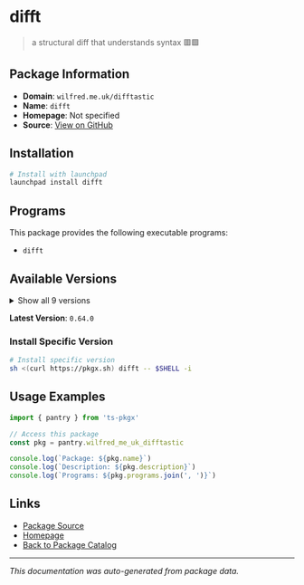 # difft

> a structural diff that understands syntax 🟥🟩

## Package Information

- **Domain**: `wilfred.me.uk/difftastic`
- **Name**: `difft`
- **Homepage**: Not specified
- **Source**: [View on GitHub](https://github.com/pkgxdev/pantry/tree/main/projects/wilfred.me.uk/difftastic/package.yml)

## Installation

```bash
# Install with launchpad
launchpad install difft
```

## Programs

This package provides the following executable programs:

- `difft`

## Available Versions

<details>
<summary>Show all 9 versions</summary>

- `0.64.0`, `0.63.0`, `0.62.0`, `0.61.0`, `0.60.0`
- `0.59.0`, `0.58.0`, `0.57.0`, `0.56.1`

</details>

**Latest Version**: `0.64.0`

### Install Specific Version

```bash
# Install specific version
sh <(curl https://pkgx.sh) difft -- $SHELL -i
```

## Usage Examples

```typescript
import { pantry } from 'ts-pkgx'

// Access this package
const pkg = pantry.wilfred_me_uk_difftastic

console.log(`Package: ${pkg.name}`)
console.log(`Description: ${pkg.description}`)
console.log(`Programs: ${pkg.programs.join(', ')}`)
```

## Links

- [Package Source](https://github.com/pkgxdev/pantry/tree/main/projects/wilfred.me.uk/difftastic/package.yml)
- [Homepage](#)
- [Back to Package Catalog](../package-catalog.md)

---

*This documentation was auto-generated from package data.*
